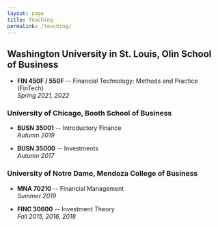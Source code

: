 ```yaml
---
layout: page
title: Teaching
permalink: /teaching/
---
```


## Washington University in St. Louis, Olin School of Business

* **FIN 450F / 550F**  -- Financial Technology: Methods and Practice (FinTech)   
  *Spring 2021, 2022*


### University of Chicago, Booth School of Business

* **BUSN 35001** -- Introductory Finance  
  *Autumn 2019*

* **BUSN 35000** -- Investments  
  *Autumn 2017*

### University of Notre Dame, Mendoza College of Business

* **MNA 70210** -- Financial Management  
  *Summer 2019*

* **FINC 30600** -- Investment Theory  
  *Fall 2015, 2016, 2018*
